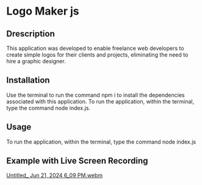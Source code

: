 # Logo Maker js

## Drescription 
This application was developed to enable freelance web developers to create simple logos for their clients and projects, eliminating the need to hire a graphic designer.

## Installation
Use the terminal to run the command npm i to install the dependencies associated with this application. To run the application, within the terminal, type the command node index.js.

## Usage 
To run the application, within the terminal, type the command node index.js


## Example with Live Screen Recording
[Untitled_ Jun 21, 2024 6_09 PM.webm](https://github.com/fabianmedina3012/Logo-Maker-js/assets/164245084/a2ede74a-0db8-4ecf-8d30-14678f7be181)
